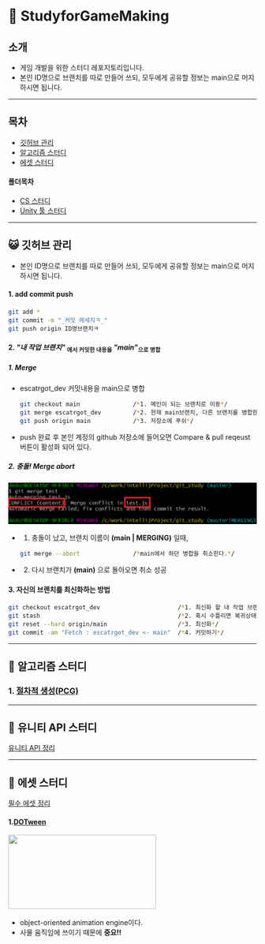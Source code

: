 # 📖 StudyforGameMaking
## 소개
- 게임 개발을 위한 스터디 레포지토리입니다.
- 본인 ID명으로 브랜치를 따로 만들어 쓰되, 모두에게 공유할 정보는 main으로 머지하시면 됩니다.

---
## 목차

- [깃허브 관리](#-깃허브-관리)
- [알고리즘 스터디](#-알고리즘-스터디)
- [에셋 스터디](#-에셋-스터디)

#### 폴더목차
- [CS 스터디](./CS_전공지식/README.md)
- [Unity 툴 스터디](./Unity/README.md)

---

## 😺 깃허브 관리
- 본인 ID명으로 브랜치를 따로 만들어 쓰되, 모두에게 공유할 정보는 main으로 머지하시면 됩니다.
#### 1. add commit push
```bash
git add *
git commit -m "_커밋 메세지ㅋ_"
git push origin ID명브랜치ㅋ
```

#### 2. *"내 작업 브랜치"* <sub>에서 커밋한 내용을</sub> *"main"*<sub>으로 병합</sub>

##### 1. Merge
- escatrgot_dev 커밋내용을 main으로 병합
    ```bash
    git checkout main               /*1. 메인이 되는 브랜치로 이동*/
    git merge escatrgot_dev         /*2. 현재 main브랜치, 다른 브랜치를 병합한다.*/
    git push origin main            /*3. 저장소에 푸쉬*/
    ```
 - push 완료 후 본인 계정의 github 저장소에 들어오면 Compare & pull reqeust 버튼이 활성화 되어 있다.

##### 2. 충돌! Merge abort
<img src="./image/Conflict.png" width=700px>

- 1. 충돌이 났고, 브랜치 이름이 **(main | MERGING)** 일때,
    ```bash
    git merge --abort               /*main에서 하던 병합을 취소한다.*/
    ```
- 2. 다시 브랜치가 **(main)** 으로 돌아오면 취소 성공 

#### 3. 자신의 브랜치를 최신화하는 방법

```bash
git checkout escatrgot_dev                      /*1. 최신화 할 내 작업 브랜치*/
git stash                                       /*2. 혹시 수틀리면 복귀상태 Save*/
git reset --hard origin/main                    /*3. 최신화*/
git commit -am "Fetch : escatrgot_dev <- main"  /*4. 커밋하기*/
```

---

## 🧠 알고리즘 스터디

### 1. [절차적 생성(PCG)](https://github.com/ProjectLamb/Study/tree/neoskyclad/PCG)


---
## 🎃 유니티 API 스터디

[유니티 API 정리](https://github.com/ProjectLamb/Study/tree/hobak/Unity/Unity%20Api)

---
## 🔖 에셋 스터디
[필수 에셋 정리](https://tagilog.tistory.com/914)

#### 1.[DOTween](https://assetstore.unity.com/packages/tools/animation/dotween-hotween-v2-27676)
<img src="https://assetstorev1-prd-cdn.unity3d.com/key-image/d28cf7c5-1e07-4494-81e3-bc3ca7539da6.webp" width="300" height="150"/>

- object-oriented animation engine이다.
- 사물 움직임에 쓰이기 때문에 **중요!!**
